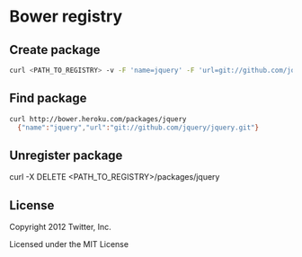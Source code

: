 # Bower registry


## Create package
```bash
curl <PATH_TO_REGISTRY> -v -F 'name=jquery' -F 'url=git://github.com/jquery/jquery.git'
```
## Find package
```bash
curl http://bower.heroku.com/packages/jquery
  {"name":"jquery","url":"git://github.com/jquery/jquery.git"}
```
## Unregister package
curl -X DELETE <PATH_TO_REGISTRY>/packages/jquery

## License

Copyright 2012 Twitter, Inc.

Licensed under the MIT License
